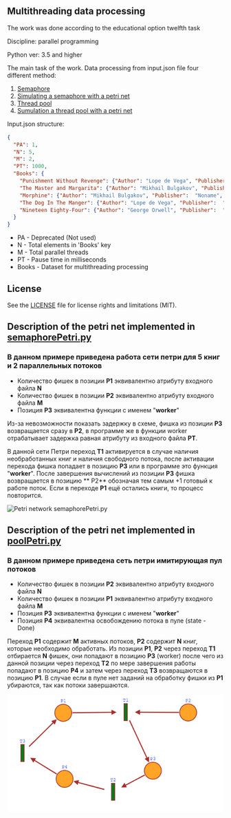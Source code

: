 ## Multithreading data processing 
The work was done according to the educational option twelfth task

Discipline: parallel programming

Python ver: 3.5 and higher

The main task of the work. Data processing from input.json file four different method:
1. [Semaphore](semaphore.py)
2. [Simulating a semaphore with a petri net](semaphorePetri.py)
3. [Thread pool](pool.py)
4. [Sumulation a thread pool with a petri net](poolPetri.py)

Input.json structure:
```json
{
  "PA": 1,
  "N": 5,
  "M": 2,
  "PT": 1000,
  "Books": {
    "Punishment Without Revenge": {"Author": "Lope de Vega", "Publisher":  "Oberon Books", "Year": 1631, "Total pages": 96},
    "The Master and Margarita": {"Author": "Mikhail Bulgakov", "Publisher":  "YMCA Press", "Year": 1967, "Total pages": 402},
    "Morphine": {"Author": "Mikhail Bulgakov", "Publisher":  "Noname", "Year": 1926, "Total pages": 333},
    "The Dog In The Manger": {"Author": "Lope de Vega", "Publisher":  "Oberon Books", "Year": 1618, "Total pages": 128},
    "Nineteen Eighty-Four": {"Author": "George Orwell", "Publisher":  "Secker & Warburg", "Year": 1949, "Total pages": 328}
  }
}
```

* PA - Deprecated (Not used)
* N - Total elements in 'Books' key
* M - Total parallel threads
* PT - Pause time in milliseconds
* Books - Dataset for multithreading processing

## License

See the [LICENSE](LICENSE) file for license rights and limitations (MIT).

## Description of the petri net implemented in [semaphorePetri.py](semaphorePetri.py)

### В данном примере приведена работа сети петри для 5 книг и 2 параллельных потоков

- Количество фишек в позиции **P1** эквивалентно атрибуту входного файла **N**
- Количество фишек в позиции **P2** эквивалентно атрибуту входного файла **M**
- Позиция **P3** эквивалентна функции с именем "**worker**"

Из-за невозможности показать задержку в схеме, фишка из позиции **P3** возвращается сразу в **P2**,
в программе же в функции worker отрабатывает задержка равная атрибуту из входного файла **PT**.

В данной сети Петри переход **T1** активируется в случае наличия необработанных книг и наличия
свободного потока, после активации перехода фишка попадает в позицию **P3** или в программе это
функция "**worker**". После завершения вычислений из позиции **P3** фишка возвращается в позицию **
P2** обозначая тем самым +1 готовый к работе поток. Если в переходе **P1**
ещё остались книги, то процесс повторится.

![Petri network semaphorePetri.py](src/semaphorePetri.gif)

## Description of the petri net implemented in [poolPetri.py](poolPetri.py)

### В данном примере приведена сеть петри имитирующая пул потоков

- Количество фишек в позиции **P2** эквивалентно атрибуту входного файла **N**
- Количество фишек в позиции **P1** эквивалентно атрибуту входного файла **M**
- Позиция **P3** эквивалентна функции с именем "**worker**"
- Позиция **P4** эквивалентна освобождению потока в пуле (state - Done)

Переход **P1** содержит **M** активных потоков, **P2** содержит **N** книг, которые необходимо
обработать. Из позиции **P1**, **P2** через переход **T1** отбирается **N** фишек, они попадают в
позицию **P3** (worker) после чего из данной позиции через переход **T2** по мере завершения работы
попадают в позицию **P4** и затем через переход **T3** возвращаются в позицию **P1**. В случае если
в пуле нет заданий на обработку фишки из **P1** убираются, так как потоки завершаются.

![Petri network poolPetri.py](src/poolPetri.png)
